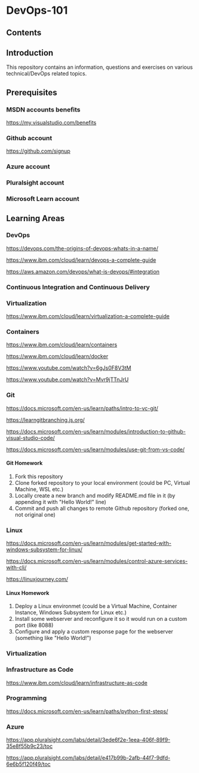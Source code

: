 # DevOps-101

## Contents


## Introduction
This repository contains an information, questions and exercises on various technical/DevOps related topics.

## Prerequisites

### MSDN accounts benefits

https://my.visualstudio.com/benefits

### Github account

https://github.com/signup

### Azure account

### Pluralsight account

### Microsoft Learn account

## Learning Areas
### DevOps

https://devops.com/the-origins-of-devops-whats-in-a-name/

https://www.ibm.com/cloud/learn/devops-a-complete-guide

https://aws.amazon.com/devops/what-is-devops/#integration

### Continuous Integration and Continuous Delivery

### Virtualization

https://www.ibm.com/cloud/learn/virtualization-a-complete-guide

### Containers

https://www.ibm.com/cloud/learn/containers

https://www.ibm.com/cloud/learn/docker

https://www.youtube.com/watch?v=6gJs0F8V3tM

https://www.youtube.com/watch?v=Mvr9jTTnJrU

### Git

https://docs.microsoft.com/en-us/learn/paths/intro-to-vc-git/

https://learngitbranching.js.org/

https://docs.microsoft.com/en-us/learn/modules/introduction-to-github-visual-studio-code/

https://docs.microsoft.com/en-us/learn/modules/use-git-from-vs-code/

#### Git Homework

1. Fork this repository
2. Clone forked repository to your local environment (could be PC, Virtual Machine, WSL etc.)
3. Locally create a new branch and modify README.md file in it (by appending it with "Hello World!" line)
4. Commit and push all changes to remote Github repository (forked one, not original one)

### Linux

https://docs.microsoft.com/en-us/learn/modules/get-started-with-windows-subsystem-for-linux/

https://docs.microsoft.com/en-us/learn/modules/control-azure-services-with-cli/

https://linuxjourney.com/

#### Linux Homework

1. Deploy a Linux environmet (could be a Virtual Machine, Container Instance, Windows Subsystem for Linux etc.)
2. Install some webserver and reconfigure it so it would run on a custom port (like 8088)
3. Configure and apply a custom response page for the webserver (something like "Hello World!")

### Virtualization

### Infrastructure as Code

https://www.ibm.com/cloud/learn/infrastructure-as-code

### Programming

https://docs.microsoft.com/en-us/learn/paths/python-first-steps/


### Azure

https://app.pluralsight.com/labs/detail/3ede6f2e-1eea-406f-89f9-35e8f55b9c23/toc

https://app.pluralsight.com/labs/detail/e417b99b-2afb-44f7-9dfd-6e6b5f120f49/toc
